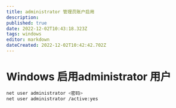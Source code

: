 ```yaml
---
title: administrator 管理员账户启用
description: 
published: true
date: 2022-12-02T10:43:18.323Z
tags: windows
editor: markdown
dateCreated: 2022-12-02T10:42:42.702Z
---
```


# Windows 启用administrator 用户

```bash
net user administrator <密码>
net user administrator /active:yes
```


